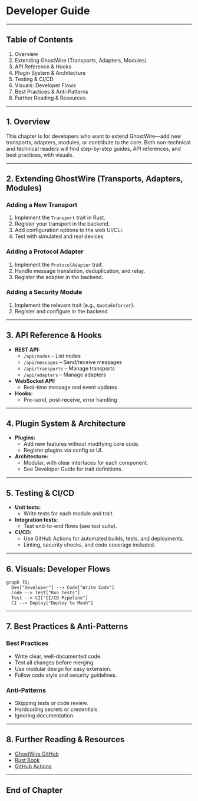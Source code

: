 # Developer Guide

---

## Table of Contents
1. Overview
2. Extending GhostWire (Transports, Adapters, Modules)
3. API Reference & Hooks
4. Plugin System & Architecture
5. Testing & CI/CD
6. Visuals: Developer Flows
7. Best Practices & Anti-Patterns
8. Further Reading & Resources

---

## 1. Overview

This chapter is for developers who want to extend GhostWire—add new transports, adapters, modules, or contribute to the core. Both non-technical and technical readers will find step-by-step guides, API references, and best practices, with visuals.

---

## 2. Extending GhostWire (Transports, Adapters, Modules)

### Adding a New Transport
1. Implement the `Transport` trait in Rust.
2. Register your transport in the backend.
3. Add configuration options to the web UI/CLI.
4. Test with simulated and real devices.

### Adding a Protocol Adapter
1. Implement the `ProtocolAdapter` trait.
2. Handle message translation, deduplication, and relay.
3. Register the adapter in the backend.

### Adding a Security Module
1. Implement the relevant trait (e.g., `QuotaEnforcer`).
2. Register and configure in the backend.

---

## 3. API Reference & Hooks
- **REST API:**
  - `/api/nodes` – List nodes
  - `/api/messages` – Send/receive messages
  - `/api/transports` – Manage transports
  - `/api/adapters` – Manage adapters
- **WebSocket API:**
  - Real-time message and event updates
- **Hooks:**
  - Pre-send, post-receive, error handling

---

## 4. Plugin System & Architecture
- **Plugins:**
  - Add new features without modifying core code.
  - Register plugins via config or UI.
- **Architecture:**
  - Modular, with clear interfaces for each component.
  - See Developer Guide for trait definitions.

---

## 5. Testing & CI/CD
- **Unit tests:**
  - Write tests for each module and trait.
- **Integration tests:**
  - Test end-to-end flows (see test suite).
- **CI/CD:**
  - Use GitHub Actions for automated builds, tests, and deployments.
  - Linting, security checks, and code coverage included.

---

## 6. Visuals: Developer Flows
```mermaid
graph TD;
  Dev["Developer"] --> Code["Write Code"]
  Code --> Test["Run Tests"]
  Test --> CI["CI/CD Pipeline"]
  CI --> Deploy["Deploy to Mesh"]
```

---

## 7. Best Practices & Anti-Patterns
### Best Practices
- Write clear, well-documented code.
- Test all changes before merging.
- Use modular design for easy extension.
- Follow code style and security guidelines.
### Anti-Patterns
- Skipping tests or code review.
- Hardcoding secrets or credentials.
- Ignoring documentation.

---

## 8. Further Reading & Resources
- [GhostWire GitHub](https://github.com/phantomojo/GhostWire-secure-mesh-communication)
- [Rust Book](https://doc.rust-lang.org/book/)
- [GitHub Actions](https://docs.github.com/en/actions)

---

## End of Chapter 